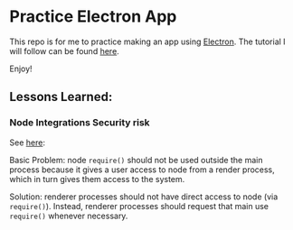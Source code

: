 # Practice Electron App

This repo is for me to practice making an app using [Electron](https://www.electronjs.org/). The tutorial I will follow can be found [here](https://www.youtube.com/watch?v=3yqDxhR2XxE&ab_channel=Fireship).

Enjoy!

## Lessons Learned:

### Node Integrations Security risk

See [here](https://stackoverflow.com/questions/44391448/electron-require-is-not-defined):

Basic Problem: node `require()` should not be used outside the main process because it gives a user access to node from a render process, which in turn gives them access to the system.

Solution: renderer processes should not have direct access to node (via `require()`). Instead, renderer processes should request that main use `require()` whenever necessary.
